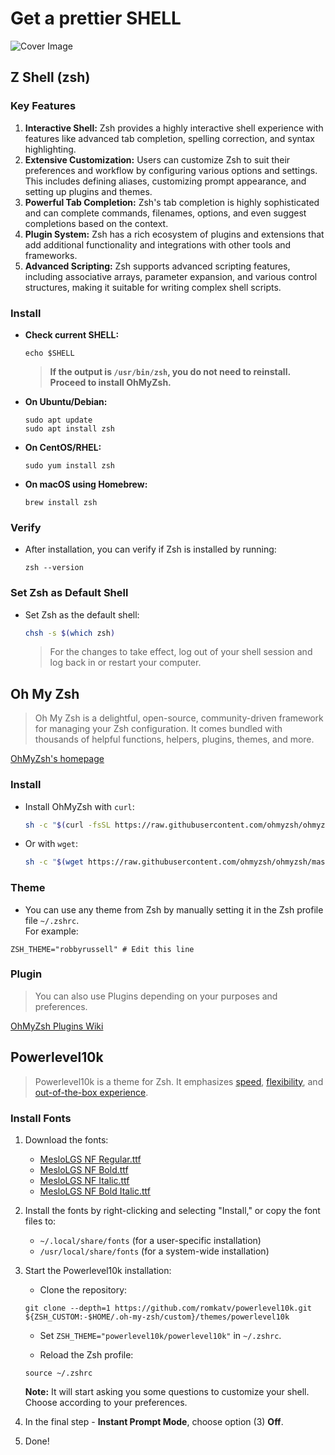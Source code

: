 # Get a prettier SHELL

![Cover Image](https://images.unsplash.com/photo-1629654297299-c8506221ca97)

## Z Shell (zsh)

### Key Features

1. **Interactive Shell:** Zsh provides a highly interactive shell experience with features like advanced tab completion, spelling correction, and syntax highlighting.
2. **Extensive Customization:** Users can customize Zsh to suit their preferences and workflow by configuring various options and settings. This includes defining aliases, customizing prompt appearance, and setting up plugins and themes.
3. **Powerful Tab Completion:** Zsh's tab completion is highly sophisticated and can complete commands, filenames, options, and even suggest completions based on the context.
4. **Plugin System:** Zsh has a rich ecosystem of plugins and extensions that add additional functionality and integrations with other tools and frameworks.
5. **Advanced Scripting:** Zsh supports advanced scripting features, including associative arrays, parameter expansion, and various control structures, making it suitable for writing complex shell scripts.

### Install

- **Check current SHELL:**

    ```shell
    echo $SHELL
    ```

    > **If the output is `/usr/bin/zsh`, you do not need to reinstall. Proceed to install OhMyZsh.**

- **On Ubuntu/Debian:**

    ```shell
    sudo apt update
    sudo apt install zsh
    ```

- **On CentOS/RHEL:**

    ```shell
    sudo yum install zsh
    ```

- **On macOS using Homebrew:**

    ```shell
    brew install zsh
    ```

### Verify

- After installation, you can verify if Zsh is installed by running:

    ```shell
    zsh --version
    ```

### Set Zsh as Default Shell

- Set Zsh as the default shell:

    ```bash
    chsh -s $(which zsh)
    ```

    > For the changes to take effect, log out of your shell session and log back in or restart your computer.

## Oh My Zsh

> Oh My Zsh is a delightful, open-source, community-driven framework for managing your Zsh configuration. It comes bundled with thousands of helpful functions, helpers, plugins, themes, and more.

[OhMyZsh's homepage](https://ohmyz.sh/#install)

### Install

- Install OhMyZsh with `curl`:

    ```bash
    sh -c "$(curl -fsSL https://raw.githubusercontent.com/ohmyzsh/ohmyzsh/master/tools/install.sh)"
    ```

- Or with `wget`:

    ```bash
    sh -c "$(wget https://raw.githubusercontent.com/ohmyzsh/ohmyzsh/master/tools/install.sh -O -)"
    ```

### Theme

- You can use any theme from Zsh by manually setting it in the Zsh profile file `~/.zshrc`.  
For example:

```text
ZSH_THEME="robbyrussell" # Edit this line
```

### Plugin

> You can also use Plugins depending on your purposes and preferences.

[OhMyZsh Plugins Wiki](https://github.com/ohmyzsh/ohmyzsh/wiki/Plugins)


## Powerlevel10k

> Powerlevel10k is a theme for Zsh. It emphasizes [speed](https://github.com/romkatv/powerlevel10k#uncompromising-performance), [flexibility](https://github.com/romkatv/powerlevel10k#extremely-customizable), and [out-of-the-box experience](https://github.com/romkatv/powerlevel10k#configuration-wizard).

### Install Fonts

1. Download the fonts:
   - [MesloLGS NF Regular.ttf](https://github.com/romkatv/powerlevel10k-media/raw/master/MesloLGS%20NF%20Regular.ttf)
   - [MesloLGS NF Bold.ttf](https://github.com/romkatv/powerlevel10k-media/raw/master/MesloLGS%20NF%20Bold.ttf)
   - [MesloLGS NF Italic.ttf](https://github.com/romkatv/powerlevel10k-media/raw/master/MesloLGS%20NF%20Italic.ttf)
   - [MesloLGS NF Bold Italic.ttf](https://github.com/romkatv/powerlevel10k-media/raw/master/MesloLGS%20NF%20Bold%20Italic.ttf)

2. Install the fonts by right-clicking and selecting "Install," or copy the font files to:
   - `~/.local/share/fonts` (for a user-specific installation)  
   - `/usr/local/share/fonts` (for a system-wide installation)

3. Start the Powerlevel10k installation:

   - Clone the repository:

    ```shell
    git clone --depth=1 https://github.com/romkatv/powerlevel10k.git ${ZSH_CUSTOM:-$HOME/.oh-my-zsh/custom}/themes/powerlevel10k
    ```

   - Set `ZSH_THEME="powerlevel10k/powerlevel10k"` in `~/.zshrc`.

   - Reload the Zsh profile:

    ```shell
    source ~/.zshrc
    ```

    **Note:** It will start asking you some questions to customize your shell. Choose according to your preferences.

4. In the final step - **Instant Prompt Mode**, choose option (3) **Off**.

5. Done!
